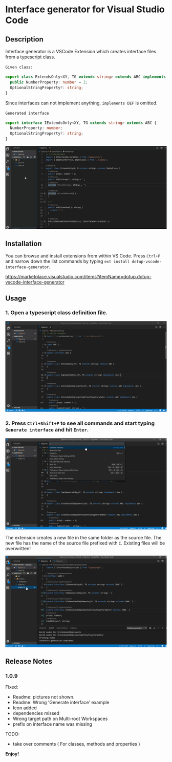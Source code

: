 # Interface generator for Visual Studio Code

## Description

Interface generator is a VSCode Extension which creates interface files from a typescript class.

`Given class:`

```typescript
export class ExtendsOnly<XY, TG extends string> extends ABC implements DEF {
  public NumberProperty: number = 2;
  OptionalStringProperty?: string;
}
```

Since interfaces can not implement anything, `implements DEF` is omitted.

`Generated interface`

```typescript
export interface IExtendsOnly<XY, TG extends string> extends ABC {
  NumberProperty: number;
  OptionalStringProperty?: string;
}
```

![dotup-vscode-interface-generator Video](https://raw.githubusercontent.com/dotupNET/dotup-vscode-interface-generator/master/images/video2.gif)

## Installation

You can browse and install extensions from within VS Code. Press `Ctrl+P` and narrow down the list commands by typing `ext install dotup-vscode-interface-generator`.

https://marketplace.visualstudio.com/items?itemName=dotup.dotup-vscode-interface-generator

## Usage

### 1. Open a typescript class definition file.

![dotup-vscode-interface-generator Screenshot](https://raw.githubusercontent.com/dotupNET/dotup-vscode-interface-generator/master/images/1_InterfaceGenerator.png)

### 2. Press `Ctrl+Shift+P` to see all commands and start typing `Generate interface` and hit `Enter`.

![dotup-vscode-interface-generator Screenshot](https://raw.githubusercontent.com/dotupNET/dotup-vscode-interface-generator/master/images/2_InterfaceGenerator.png)

The extension creates a new file in the same folder as the source file.
The new file has the name of the source file prefixed with `I`.
Existing files will be overwritten!

![dotup-vscode-interface-generator Screenshot](https://raw.githubusercontent.com/dotupNET/dotup-vscode-interface-generator/master/images/3_InterfaceGenerator.png)


## Release Notes
### 1.0.9

Fixed:
- Readme: pictures not shown.
- Readme: Wrong 'Generate interface' example
- Icon added
- dependencies missed
- Wrong target path on Multi-root Workspaces
- prefix on interface name was missing

TODO:
- take over comments ( For classes, methods and properties )

**Enjoy!**
